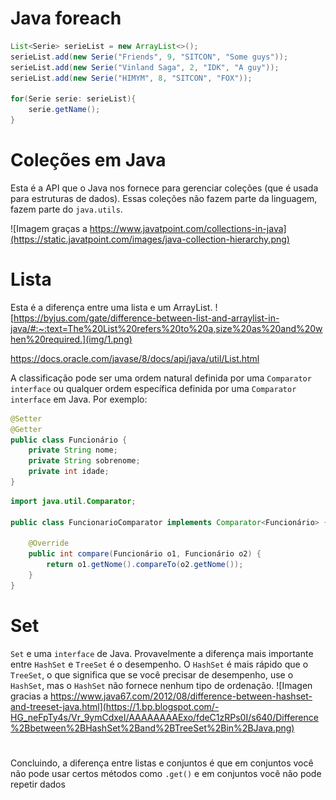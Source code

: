 # Java foreach
```java
List<Serie> serieList = new ArrayList<>();
serieList.add(new Serie("Friends", 9, "SITCON", "Some guys"));
serieList.add(new Serie("Vinland Saga", 2, "IDK", "A guy"));
serieList.add(new Serie("HIMYM", 8, "SITCON", "FOX"));

for(Serie serie: serieList){
    serie.getName();
}
```

# Coleções em Java

Esta é a API que o Java nos fornece para gerenciar coleções (que é usada para estruturas de dados). Essas coleções não fazem parte da linguagem, fazem parte do `java.utils`.

![Imagem graças a https://www.javatpoint.com/collections-in-java](https://static.javatpoint.com/images/java-collection-hierarchy.png)

# Lista
Esta é a diferença entre uma lista e um ArrayList.
![https://byjus.com/gate/difference-between-list-and-arraylist-in-java/#:~:text=The%20List%20refers%20to%20a,size%20as%20and%20when%20required.](img/1.png)

https://docs.oracle.com/javase/8/docs/api/java/util/List.html

A classificação pode ser uma ordem natural definida por uma `Comparator interface` ou qualquer ordem específica definida por uma `Comparator interface` em Java.
Por exemplo:
```java
@Setter
@Getter
public class Funcionário {
    private String nome;
    private String sobrenome;
    private int idade;
}
```
```java
import java.util.Comparator;

public class FuncionarioComparator implements Comparator<Funcionário> {

    @Override
    public int compare(Funcionário o1, Funcionário o2) {
        return o1.getNome().compareTo(o2.getNome());
    }
}
```

# Set
`Set` e uma `interface` de Java. Provavelmente a diferença mais importante entre `HashSet` e `TreeSet` é o desempenho. O `HashSet` é mais rápido que o `TreeSet`, o que significa que se você precisar de desempenho, use o `HashSet`, mas o `HashSet` não fornece nenhum tipo de ordenação.
![Imagen gracias a https://www.java67.com/2012/08/difference-between-hashset-and-treeset-java.html](https://1.bp.blogspot.com/-HG_neFpTy4s/Vr_9ymCdxeI/AAAAAAAAExo/fdeC1zRPs0I/s640/Difference%2Bbetween%2BHashSet%2Band%2BTreeSet%2Bin%2BJava.png)

# 
Concluindo, a diferença entre listas e conjuntos é que em conjuntos você não pode usar certos métodos como `.get()` e em conjuntos você não pode repetir dados

